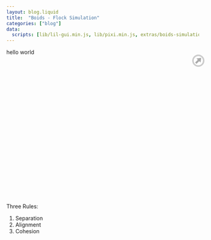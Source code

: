 ```yaml
---
layout: blog.liquid
title:  "Boids - Flock Simulation"
categories: ["blog"]
data:
  scripts: [lib/lil-gui.min.js, lib/pixi.min.js, extras/boids-simulation.js]
---
```


hello world

<div id="canvas-container" style="position: relative;">
  <canvas id="canvas" class="" height=500 width=740></canvas>
  <svg id="toggle-fs"><circle cx="16" cy="16" r="14" style="fill: rgb(255, 255, 255); stroke: rgb(204, 204, 204); stroke-width: 4;"><title>Toggle fullscreen</title></circle><path transform="translate(16,16)rotate(-45)scale(5)translate(-1.85,0)" d="M0,0L0,.5 2,.5 2,1.5 4,0 2,-1.5 2,-.5 0,-.5Z" style="pointer-events: none; fill: rgb(170, 170, 170);"></path></svg>
  <div id="settings"></div>
</div>

<br>
<!-- <button onclick="pause()">ClickMe</button> -->

Three Rules:
1. Separation
2. Alignment
3. Cohesion



<style>
  canvas {
    display: block;
    margin: auto;
    width: 100%;
  }

  #toggle-fs {
    position: absolute;
    width: 32px;
    height: 32px;
    top: -16px;
    right: -14px;
    cursor: pointer;
    z-index: 2;
  }

  #settings {
    position: absolute;
    top: 0;
    right: 70px;
    right: 0;
  }

  canvas.fullscreen {
    position: fixed;
    width: 100%;
    height: 100%;
    top: 0;
    left: 0;
    right: 0;
    bottom: 0;
    z-index: 10;
  }

  #toggle-fs.fullscreen {
    position: fixed;
    top: 8px;
    right: 8px;
    z-index: 10;
  }

  #settings.fullscreen {
    position: fixed;
    z-index: 10;
    right: 50px;
  }

  @media only screen and (max-width: 740px) {
    #settings {
      right: 0;
    }
  }
</style>
